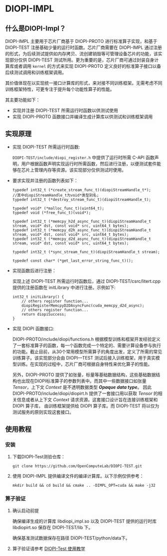 # DIOPI-IMPL

## **什么是DIOPI-Impl？**
 DIOPI-IMPL 主要用于芯片厂商基于 DIOPI-PROTO 进行标准算子实现，和基于 DIOPI-TEST 注册基础少量的运行时函数。芯片厂商需要在 DIOPI-IMPL 通过注册的形式，为后续测试提供如内存拷贝、流创建销毁等可管理设备芯片的功能，该实现部分仅供 DIOPI-TEST 测试所用。更为重要的是，芯片厂商可通过封装自身计算库或者调用 ```kernel``` 的方式来实现 DIOPI-PROTO 定义良好的标准算子接口以备后续测试调用和训练框架调用。

 其价值体现在以实现统一接口计算库的形式，来对接不同训练框架。无需考虑不同训练框架特性，可更专注于提升每个功能性算子的性能。

其主要功能如下：
 * 实现并注册 DIOPI-TEST 所需运行时函数以供测试使用
 * 实现 DIOPI-PROTO 函数接口并编译生成计算库以供测试和训练框架调用


## **实现原理**

* 实现 DIOPI-TEST 所需运行时函数:

  ```DIOPI-TEST/include/diopi_register.h``` 中提供了运行时所需 C-API 函数声明，用户根据函数声明实现运行时所需函数，然后进行注册，以便测试套件能够在芯片上管理内存等资源。该实现部分仅供测试时使用。

* 要求实现并注册的函数列表如下：
  ```
  typedef int32_t (*create_stream_func_t)(diopiStreamHandle_t*);
  //其中diopiStreamHandle_t为void*类型别名;
  typedef int32_t (*destroy_stream_func_t)(diopiStreamHandle_t);

  typedef void* (*malloc_func_t)(uint64_t);
  typedef void (*free_func_t)(void*);

  typedef int32_t (*memcpy_h2d_async_func_t)(diopiStreamHandle_t stream, void* dst, const void* src, uint64_t bytes);
  typedef int32_t (*memcpy_d2h_async_func_t)(diopiStreamHandle_t stream, void* dst, const void* src, uint64_t bytes);
  typedef int32_t (*memcpy_d2d_async_func_t)(diopiStreamHandle_t stream, void* dst, const void* src, uint64_t bytes);

  typedef int32_t (*sync_stream_func_t)(diopiStreamHandle_t stream);

  typedef const char* (*get_last_error_string_func_t)();
  ```
* 实现函数后进行注册：

  实现上述 DIOPI-TEST 所需运行时函数后，通过 DIOPI-TEST/csrc/litert.cpp 提供的注册函数在 initLibrary 中进行注册。示例如下:

  ```
  int32_t initLibrary() {
      // others register function...
      diopiRegisterMemcpyD2DAsyncFunc(cuda_memcpy_d2d_async);
      // others register function...
      return diopiSuccess;
  }
  ```

* 实现 DIOPI 函数接口:

  DIOPI-PROTO/include/diopi/functions.h 根据模型训练和框架开发经验定义了一套标准算子的函数，每一个函数完成一个特定的、需要计算设备参与执行的功能。截止目前，从30个常用模型所需算子的角度出发，定义了所需的常见训练算子。该实现部分会由 DIOPI—TEST 测试后接入训练框架，用于真实模型训练。在实现的过程中，芯片厂商可根据自身特性来优化算子的性能。

  另外，DIOPI-PROTO 提供了如张量，标量等基础数据结构，这些基础数据结构也出现在DIOPI标准算子的参数列表中。而其中一些数据接口如张量 *Tensor*，上下文 *Context* 是不透明数据类型 ***Opaque data type***。 因此 DIOPI-PROTO/include/diopi/diopirt.h 提供了一套接口用以获取 *Tensor* 的相关信息或者从上下文 *Context* 请求资源。这套接口设计旨在连接训练框架和 DIOPI 算子库， 由训练框架提供给 DIOPI 算子库。而 DIOPI-TEST 将以仅为测试服务的原则实现这套接口。

## **使用教程**

### 安装

1. 下载DIOPI-Test测验仓库：
    ```
    git clone https://github.com/OpenComputeLab/DIOPI-TEST.git
    ```
2. 使用 DIOPI-IMPL 提供编译文件的编译计算库。以下示例仅供参考：
    ```
    mkdir build && cd build && cmake .. -DIMPL_OPT=cuda && make -j32
    ```
### 算子验证
 1. 确认启动前提

    确保编译生成的计算库 libdiopi_impl.so 以及 DIOPI-TEST 提供的运行时库 libdiopirt.so 保存在 DIOPI-TEST/lib 下。

    确保基准测试数据保存在路径 DIOPI-TEST/python/data下。

2. 算子验证请参考 [DIOPI-Test 使用教学](https://github.com/OpenComputeLab/DIOPI-TEST/blob/main/README.md)